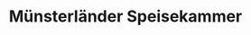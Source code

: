 ---
title: "Münsterländer Speisekammer"
url: /emsdetten/muensterlaender-speisekammer/
shop: Feinkost
---